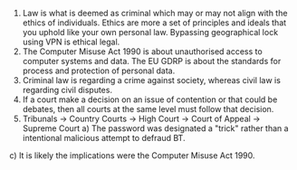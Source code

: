 1. Law is what is deemed as criminal which may or may not align with the ethics of individuals. Ethics are more a set of principles and ideals that you uphold like your own personal law. 
   Bypassing geographical lock using VPN is ethical legal. 
2. The Computer Misuse Act 1990 is about unauthorised access to computer systems and data. The EU GDRP is about the standards for process and protection of personal data.
3. Criminal law is regarding a crime against society, whereas civil law is regarding civil disputes.
4. If a court make a decision on an issue of contention or that could be debates, then all courts at the same level must follow that decision.
5. Tribunals -> Country Courts -> High Court -> Court of Appeal -> Supreme Court
a) The password was designated a "trick" rather than a intentional malicious attempt to defraud BT.

c) It is likely the implications were the Computer Misuse Act 1990.